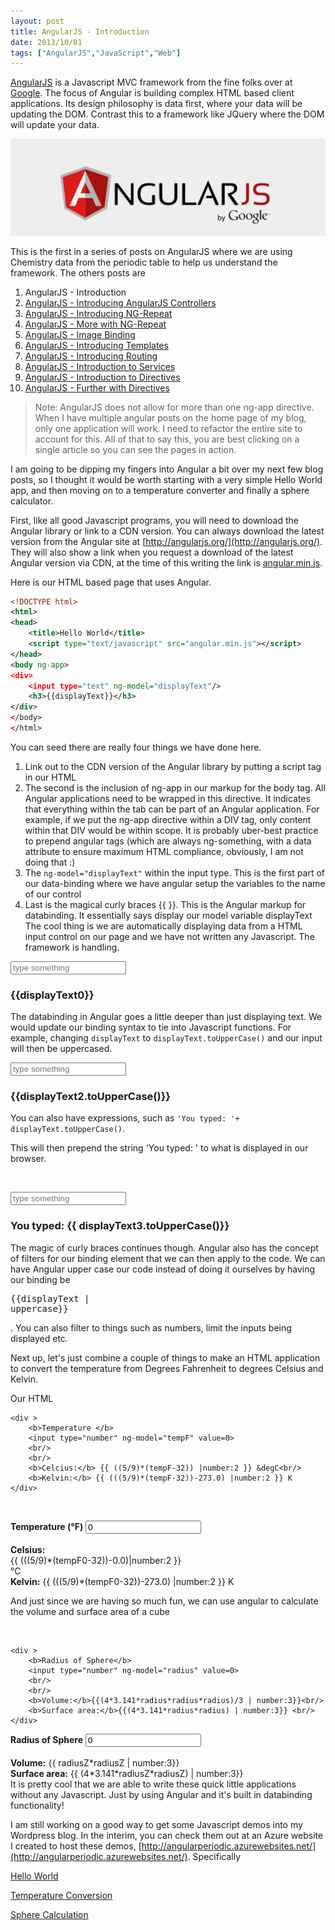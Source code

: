 ```yaml
---
layout: post
title: AngularJS - Introduction
date: 2013/10/01
tags: ["AngularJS","JavaScript","Web"]
---
```


[AngularJS](http://www.angularjs.org) is a Javascript MVC framework from the fine folks over at
[Google](http://www.google.com). The focus of Angular is building complex
 HTML based client applications. Its design philosophy is data first, where your data will be updating the DOM.
 Contrast this to a framework like JQuery where the DOM will update your data.

![AngularJS Logo](angularLogo.png)

This is the first in a series of posts on AngularJS where we are using Chemistry data from the periodic table
to help us understand the framework. The others posts are

1. AngularJS - Introduction
2. [AngularJS - Introducing AngularJS Controllers](http://www.jptacek.com/2013/10/introducing-angularjs-controllers/)
3. [AngularJS - Introducing NG-Repeat](http://www.jptacek.com/2013/10/angularjs-introducing-ng-repeat/)
4. [AngularJS - More with NG-Repeat](http://www.jptacek.com/2014/01/angularjs-further-with-ng-repeat/)
5. [AngularJS - Image Binding](http://www.jptacek.com/2014/01/angularjs-lou-reed/)
6. [AngularJS - Introducing Templates](http://www.jptacek.com/2014/02/angularJS-templates/)
7. [AngularJS - Introducing Routing](http://www.jptacek.com/2014/02/angularJS-IntroToRouting/)
8. [AngularJS - Introduction to Services](http://www.jptacek.com//2014/05/angularJS-Intro-To-Services/)
9. [AngularJS - Introduction to Directives](http://www.jptacek.com/2014/06/angularJS-intro-to-directives/)
10. [AngularJS - Further with Directives](http://www.jptacek.com/2014/12/angularJS-further-with-directives/)

>Note: AngularJS does not allow for more than one ng-app directive. When I have multiple angular posts on
the home page of my blog, only one application will work. I need to refactor the entire site to account for
this. All of that to say this, you are best clicking on a single article so you can see the pages in action.

I am going to be dipping my fingers into Angular a bit over my next few blog posts, so I thought it would be worth
starting with a very simple Hello World app, and then moving on to a temperature converter and finally a
sphere calculator.

First, like all good Javascript programs, you will need to download the Angular library or link to a CDN version.
You can always download the latest version from the Angular site at [http://angularjs.org/](http://angularjs.org/).
They will also show a link when you request a download of the latest Angular version via CDN, at the time of this
writing the link is [angular.min.js](https://ajax.googleapis.com/ajax/libs/angularjs/1.2.12/angular.min.js).

Here is our HTML based page that uses Angular.

```xml
<!DOCTYPE html>
<html>
<head>
    <title>Hello World</title>
    <script type="text/javascript" src="angular.min.js"></script>
</head>
<body ng-app>
<div>
    <input type="text" ng-model="displayText"/>
    <h3>{{displayText}}</h3>
</div>
</body>
</html>
```

You can seed there are really four things we have done here.

1.  Link out to the CDN version of the Angular library by putting a script tag in our HTML
2.  The second is the inclusion of ng-app in our markup for the body tag. All Angular applications need to be
wrapped in this directive. It indicates that everything within the tab can be part of an Angular application.
For example, if we put the ng-app directive within a DIV tag, only content within that DIV would be within scope.
It is probably uber-best practice to prepend angular tags (which are always ng-something, with a data attribute to
ensure maximum HTML compliance, obviously, I am not doing that :)
3.  The ``ng-model="displayText"`` within the input type. This is the first part of our data-binding where we have
angular setup the variables to the name of our control
4.  Last is the magical curly braces {{ }}. This is the Angular markup for databinding. It essentially says
display our model variable displayText
The cool thing is we are automatically displaying data from a HTML input control on our page and we have not
written any Javascript. The framework is handling.

<div id="app" ng-app>

<div>
    <input type="text" ng-model="displayText0" placeholder="type something"/>
    <h3>{{displayText0}}</h3>
</div>

The databinding in Angular goes a little deeper than just displaying text. We would update our binding syntax to
tie into Javascript functions. For example, changing ``displayText`` to
``displayText.toUpperCase()`` and our
input will then be uppercased.




<div>
    <input type="text" ng-model="displayText2" placeholder="type something"/>
    <h3>{{displayText2.toUpperCase()}}</h3>
</div>

You can also have expressions, such as ``'You typed: '+ displayText.toUpperCase()``.

This will then prepend the string 'You typed: ' to what is displayed in our browser.


&nbsp;

<div>
    <input type="text" ng-model="displayText3" placeholder="type something"/>
    <h3>You typed: {{ displayText3.toUpperCase()}}</h3>
</div>

The magic of curly braces continues though. Angular also has the concept of filters for our binding element that we
can then apply to the code. We can have Angular upper case our code instead of doing it ourselves by having our
binding be <pre>{{displayText | uppercase}}</pre>. You can also filter to things such as numbers, limit the inputs being
displayed etc.

Next up, let's just combine a couple of things to make an HTML application to convert the temperature from Degrees
Fahrenheit to degrees Celsius and Kelvin.

Our HTML

```
<div >
    <b>Temperature </b>
    <input type="number" ng-model="tempF" value=0>
    <br/>
    <br/>
    <b>Celcius:</b> {{ ((5/9)*(tempF-32)) |number:2 }} &degC<br/>
    <b>Kelvin:</b> {{ (((5/9)*(tempF-32))-273.0) |number:2 }} K
</div>
```

&nbsp;

<div id="tempConversion">
    <b>Temperature (&degF)</b>
    <input type="number" ng-model="tempF0" value=0>
    <br/>
    <br/>
    <b>Celsius:</b> <div>{{ (((5/9)*(tempF0-32))-0.0)|number:2 }}</div>  &degC<br/>
    <b>Kelvin:</b> {{ (((5/9)*(tempF0-32))-273.0) |number:2 }} K
</div>

And just since we are having so much fun, we can use angular to calculate the volume and surface area of a cube

&nbsp;

```
<div >
    <b>Radius of Sphere</b>
    <input type="number" ng-model="radius" value=0>
    <br/>
    <br/>
    <b>Volume:</b>{{(4*3.141*radius*radius*radius)/3 | number:3}}<br/>
    <b>Surface area:</b>{{(4*3.141*radius*radius) | number:3}} <br/>
</div>
```

<div id="sphereVol">
    <b>Radius of Sphere</b>
    <input type="number" ng-model="radiusZ" value=0>
    <br/>
    <br/>
    <b>Volume:</b> {{ radiusZ*radiusZ | number:3}} <br/>
    <b>Surface area:</b> {{ (4*3.141*radiusZ*radiusZ) | number:3}} <br/>
</div>


</div>
It is pretty cool that we are able to write these quick little applications without any Javascript. Just by using Angular and it's built in databinding functionality!

I am still working on a good way to get some Javascript demos into my Wordpress blog. In the interim, you can check them out at an Azure website I created to host these demos, [http://angularperiodic.azurewebsites.net/](http://angularperiodic.azurewebsites.net/). Specifically

[Hello World](http://angularperiodic.azurewebsites.net/Demo01-Intro/HelloWorld.html)

[Temperature Conversion](http://angularperiodic.azurewebsites.net/Demo01-Intro/tempConversion.html)

[Sphere Calculation](http://angularperiodic.azurewebsites.net/Demo01-Intro/sphereCalculation.html)

&nbsp;
